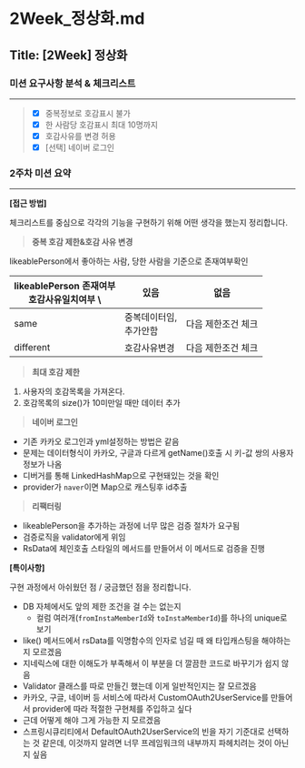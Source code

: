 # 2Week_정상화.md

## Title: [2Week] 정상화

### 미션 요구사항 분석 & 체크리스트

---
> - [X] 중복정보로 호감표시 불가
> - [X] 한 사람당 호감표시 최대 10명까지
> - [X] 호감사유를 변경 허용
> - [x] [선택] 네이버 로그인

### 2주차 미션 요약

---

**[접근 방법]**

체크리스트를 중심으로 각각의 기능을 구현하기 위해 어떤 생각을 했는지 정리합니다.

>**중복 호감 제한&호감 사유 변경**

likeablePerson에서 좋아하는 사람, 당한 사람을 기준으로 존재여부확인

|likeablePerson 존재여부 <br/> 호감사유일치여부 \ | 있음                | 없음         |
|--------------------------------|-------------------|------------|
| same                           | 중복데이터임, <br/>추가안함 | 다음 제한조건 체크 |
| different                      | 호감사유변경            | 다음 제한조건 체크 |

>**최대 호감 제한**

1. 사용자의 호감목록을 가져온다.
2. 호감목록의 size()가 10미만일 때만 데이터 추가

>**네이버 로그인**

- 기존 카카오 로그인과 yml설정하는 방법은 같음
- 문제는 데이터형식이 카카오, 구글과 다르게 getName()호출 시 키-값 쌍의 사용자 정보가 나옴
- 디버거를 통해 LinkedHashMap으로 구현돼있는 것을 확인
- provider가 `naver`이면 Map으로 캐스팅후 id추출 

>**리팩터링**
- likeablePerson을 추가하는 과정에 너무 많은 검증 절차가 요구됨
- 검증로직을 validator에게 위임
- RsData에 체인호출 스타일의 메서드를 만들어서 이 메서드로 검증을 진행

**[특이사항]**

구현 과정에서 아쉬웠던 점 / 궁금했던 점을 정리합니다.

- DB 자체에서도 앞의 제한 조건을 걸 수는 없는지
  - 컬럼 여러개(`fromInstaMemberId`와 `toInstaMemberId`)를 하나의 unique로 보기
- like() 메서드에서 rsData를 익명함수의 인자로 넘길 때 왜 타입캐스팅을 해야하는 지 모르겠음
- 지네릭스에 대한 이해도가 부족해서 이 부분을 더 깔끔한 코드로 바꾸기가 쉽지 않음
- Validator 클래스를 따로 만들긴 했는데 이게 일반적인지는 잘 모르겠음
- 카카오, 구글, 네이버 등 서비스에 따라서 CustomOAuth2UserService를 만들어서 provider에 따라 적절한 구현체를 주입하고 싶다
- 근데 어떻게 해야 그게 가능한 지 모르겠음
- 스프링시큐리티에서 DefaultOAuth2UserService의 빈을 자기 기준대로 선택하는 것 같은데, 이것까지 알려면 너무 프레임워크의 내부까지 파헤치려는 것이 아닌지 싶음